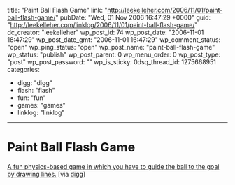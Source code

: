 title: "Paint Ball Flash Game"
link: "http://leekelleher.com/2006/11/01/paint-ball-flash-game/"
pubDate: "Wed, 01 Nov 2006 16:47:29 +0000"
guid: "http://leekelleher.com/linklog/2006/11/01/paint-ball-flash-game/"
dc_creator: "leekelleher"
wp_post_id: 74
wp_post_date: "2006-11-01 18:47:29"
wp_post_date_gmt: "2006-11-01 16:47:29"
wp_comment_status: "open"
wp_ping_status: "open"
wp_post_name: "paint-ball-flash-game"
wp_status: "publish"
wp_post_parent: 0
wp_menu_order: 0
wp_post_type: "post"
wp_post_password: ""
wp_is_sticky: 0dsq_thread_id: 1275668951
categories:
  - digg: "digg"
  - flash: "flash"
  - fun: "fun"
  - games: "games"
  - linklog: "linklog"

---

# Paint Ball Flash Game

<a href="http://www.armorgames.com/games/paintballthegame_popup.html">A fun physics-based game in which you have to guide the ball to the goal by drawing lines.</a> [via <a href="http://digg.com/playable_web_games/Paint_Ball_Another_Flash_Game_Inspired_by_Line_Rider">digg</a>]